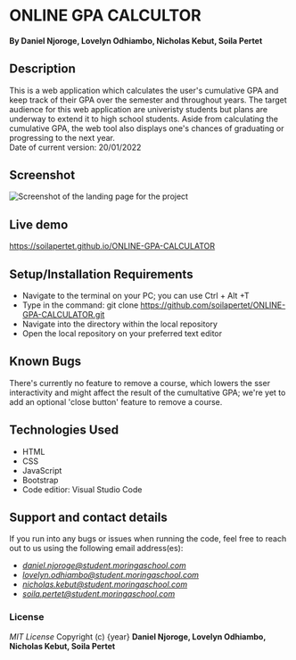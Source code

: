 # ONLINE GPA CALCULTOR

#### By **Daniel Njoroge, Lovelyn Odhiambo, Nicholas Kebut, Soila Pertet**
## Description
This is a web application which calculates the user's cumulative GPA and keep track of their GPA over the semester and throughout years. The target audience for this web application are univeristy students but plans are underway to extend it to high school students. Aside from calculating the cumulative GPA, the web tool also displays one's chances of graduating or progressing to the next year.
</br>
Date of current version: 20/01/2022

## Screenshot
<img src="https://zippyimage.com/images/2022/01/20/53eaa789258b2bec4e05fdff9d8370e5.png" alt="Screenshot of the landing page for the project">

## Live demo
https://soilapertet.github.io/ONLINE-GPA-CALCULATOR
## Setup/Installation Requirements
* Navigate to the terminal on your PC; you can use Ctrl + Alt +T
* Type in the command: git clone https://github.com/soilapertet/ONLINE-GPA-CALCULATOR.git
* Navigate into the directory within the local repository
* Open the local repository on your preferred text editor
## Known Bugs
There's currently no feature to remove a course, which lowers the sser interactivity and might affect the result of the cumultative GPA; we're yet to add an optional 'close button' feature to remove a course.
## Technologies Used
* HTML
* CSS
* JavaScript
* Bootstrap
* Code editior: Visual Studio Code
## Support and contact details
If you run into any bugs or issues when running the code, feel free to reach out to us using the following email address(es):
* <em>daniel.njoroge@student.moringaschool.com</em>
* <em>lovelyn.odhiambo@student.moringaschool.com</em>
* <em>nicholas.kebut@student.moringaschool.com</em>
* <em>soila.pertet@student.moringaschool.com</em> 
### License
*MIT License*
Copyright (c) {year} **Daniel Njoroge, Lovelyn Odhiambo, Nicholas Kebut, Soila Pertet**

